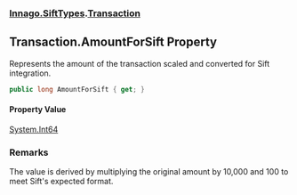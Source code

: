 ### [Innago\.SiftTypes](../index.md 'Innago\.SiftTypes').[Transaction](index.md 'Innago\.SiftTypes\.Transaction')

## Transaction\.AmountForSift Property

Represents the amount of the transaction scaled and converted for Sift integration\.

```csharp
public long AmountForSift { get; }
```

#### Property Value
[System\.Int64](https://learn.microsoft.com/en-us/dotnet/api/system.int64 'System\.Int64')

### Remarks
The value is derived by multiplying the original amount by 10,000 and 100 to meet Sift's expected format\.
